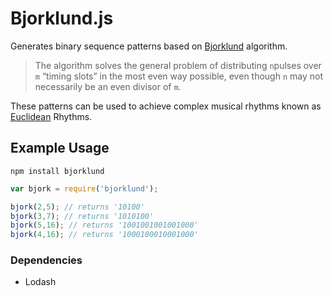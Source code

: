 # Bjorklund.js
Generates binary sequence patterns based on [Bjorklund](https://ics-web.sns.ornl.gov/timing/Rep-Rate%20Tech%20Note.pdf) algorithm.

> The algorithm solves the general problem of distributing `n`pulses over `m` “timing slots” in the most even way possible, even though `n`
may not necessarily be an even divisor of `m`.

These patterns can be used to achieve complex musical rhythms known as [Euclidean](http://cgm.cs.mcgill.ca/~godfried/publications/banff.pdf) Rhythms.
## Example Usage
`````
npm install bjorklund
`````

`````js
var bjork = require('bjorklund');

bjork(2,5); // returns '10100'
bjork(3,7); // returns '1010100'
bjork(5,16); // returns '1001001001001000'
bjork(4,16); // returns '1000100010001000'

`````

### Dependencies
 * Lodash
